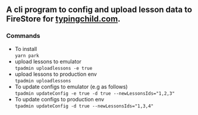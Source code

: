 ## A cli program to config and upload lesson data to FireStore for [typingchild.com](http://www.typingchild.com).

### Commands
- To install <br/> 
`yarn park`
- upload lessons to emulator <br/>
`tpadmin uploadlessons -e true`
- upload lessons to production env <br/>
`tpadmin uploadlessons`
- To update configs to emulator (e.g as follows)<br/>
`tpadmin updateConfig -e true -d true --newLessonsIds="1,2,3"`
- To update configs to production env <br/>
`tpadmin updateConfig -d true --newLessonsIds="1,3,4"`
